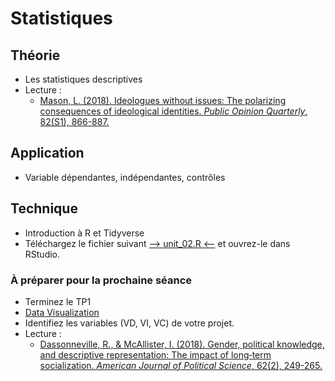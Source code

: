 # Statistiques

## Théorie
- Les statistiques descriptives
- Lecture :
    - [Mason, L. (2018). Ideologues without issues: The polarizing consequences of ideological identities. *Public Opinion Quarterly*, 82(S1), 866-887.](https://academic.oup.com/poq/article/82/S1/866/4951269?login=true)

## Application
- Variable dépendantes, indépendantes, contrôles

## Technique
- Introduction à R et Tidyverse
- Téléchargez le fichier suivant [--> unit_02.R <--](https://github.com/mickaeltemporao/CMT3A-MSS/raw/main/src/unit_02.R) et ouvrez-le dans RStudio.

### À préparer pour la prochaine séance
- Terminez le TP1
- [Data Visualization](https://learn.datacamp.com/courses/introduction-to-data-visualization-with-ggplot2)
- Identifiez les variables (VD, VI, VC) de votre projet.
- Lecture :
    - [Dassonneville, R., & McAllister, I. (2018). Gender, political knowledge, and descriptive representation: The impact of long‐term socialization. *American Journal of Political Science*, 62(2), 249-265.](https://onlinelibrary.wiley.com/doi/full/10.1111/ajps.12353?casa_token=tlAw257HPaYAAAAA%3AS1xclhUDJ-Fp7qYb9qCVW_WRBb8lMltfTKpC8UTPSosAovXYGDF2HE75gmHNUFjF528w2K-l7pX0WVk)

